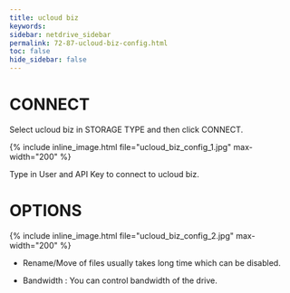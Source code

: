 ```yaml
---
title: ucloud biz
keywords:
sidebar: netdrive_sidebar
permalink: 72-87-ucloud-biz-config.html
toc: false
hide_sidebar: false
---
```


CONNECT
==================
Select ucloud biz in STORAGE TYPE and then click CONNECT.


{% include inline_image.html file="ucloud_biz_config_1.jpg" max-width="200" %}


Type in User and API Key to connect to ucloud biz.
 

OPTIONS
==================


{% include inline_image.html file="ucloud_biz_config_2.jpg" max-width="200" %}


* Rename/Move of files usually takes long time which can be disabled.

* Bandwidth : You can control bandwidth of the drive.

